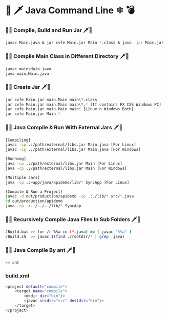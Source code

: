 # 🔫 🗡 Java Command Line ⚛ 💣 

### 🔪🔧 Compile, Build and Run Jar 🗡🔨
```sh
javac Main.java & jar cvfe Main.jar Main *.class & java -jar Main.jar
```

### 🔪🔧 Compile Main Class in Different Directory 🗡🔨
```sh
javac main\Main.java
java main.Main.java
```

### 🔪🔧 Create Jar 🗡🔨
```sh
jar cvfe Main.jar main.Main main\*.class
jar cvfe Main.jar main.Main main\*.* [If contains FX CSS Windows PC]
jar cvfe Main.jar main.Main main* [Linux n Windows Both]
jar cvfe Main.jar Main *
```

### 🔪🔧 Java Compile & Run With External Jars 🗡🔨 
```sh
[Compiling]
javac -cp .:/path/external/libs.jar Main.java [For Linux]
javac -cp .;/path/external/libs.jar Main.java [For Windows]

[Running]
java -cp .:/path/external/libs.jar Main [For Linux]
java -cp .;/path/external/libs.jar Main [For Windows]

[Multiple Jars]
java -cp .:~app/java/apidemo/lib/* SyncApp [For Linux]

[Compile & Run a Project]
javac -d out/production/apidemo -cp .:./lib/* src/*.java
cd out/production/apidemo
java -cp .:../../../lib/* SyncApp
```


### 🔪🔧 Recursively Compile Java Files In Sub Folders 🗡🔨 
```sh
JBuild.bat >> for /r %%a in (*.java) do ( javac "%%a" )
JBuild.sh  >> javac $(find ./rootdir/* | grep .java)
```

### 🔪🔧 Java Compile By ant 🗡🔨
```sh
>> ant
```
### build.xml
```sh
<project default="compile">
    <target name="compile">
        <mkdir dir="bin"/>
        <javac srcdir="src" destdir="bin"/>
    </target>
</project>
```
